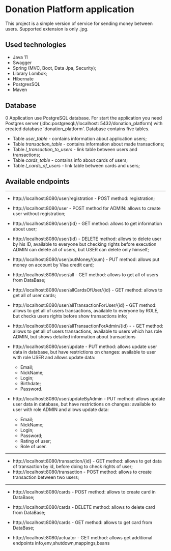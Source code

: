# Donation Platform application

This project is a simple version of service for sending money between users. Supported extension is only .jpg.

## Used technologies

* Java 11
* Swagger
* Spring (MVC, Boot, Data Jpa, Security);
* Library Lombok;
* Hibernate
* PostgresSQL
* Maven


## Database
0
Application use PostgreSQL database. For start the application you need Postgres server (jdbc:postgresql://localhost:
5432/donation_platform) with created database 'donation_platform'. Database contains five tables.

* Table _user_table_ - contains information about application users;
* Table _transaction_table_ - contains information about made transactions;
* Table _l_transaction_to_users_ - link table between users and transactions;
* Table _cards_table_ - contains info about cards of users;
* Table _l_cards_of_users_ - link table between cards and users;

## Available endpoints

***

* http://localhost:8080/user/registration - POST method: registration;

* http://localhost:8080/user - POST method for ADMIN: allows to create user without registration;

* http://localhost:8080/user/{id} - GET method: allows to get information about user;

* http://localhost:8080/user/{id} - DELETE method: allows to delete user by his ID, available to everyone but checking
  rights before execution ADMIN can delete all of users, but USER can delete only himself;

* http://localhost:8080/user/putMoney/{sum} - PUT method: allows put money on account by Visa credit card;

* http://localhost:8080/user/all - GET method: allows to get all of users from DataBase;

* http://localhost:8080/user/allCardsOfUser/{id} - GET method: allows to get all of user cards;

* http://localhost:8080/user/allTransactionForUser/{id} - GET method: allows to get all of users transactions, available
  to everyone by ROLE, but checks users rights before show transactions info;

* http://localhost:8080/user/allTransactionForAdmin/{id} - - GET method: allows to get all of users transactions,
  available
  to users which has role ADMIN, but shows detailed information about transactions

* http://localhost:8080/user/update - PUT method: allows update user data in database, but have restrictions on changes:
  available to user with role USER and allows update data:
  - Email;
  - NickName;
  - Login; 
  - Birthdate;
  - Password.

* http://localhost:8080/user/updateByAdmin - PUT method: allows update user data in database, but have restrictions on
  changes:
  available to user with role ADMIN and allows update data:
  - Email;
  - NickName;
  - Login;
  - Password;
  - Rating of user;
  - Role of user.

***

* http://localhost:8080/transaction/{id} - GET method: allows to get data of transaction by id, before doing to check rights of user;
* http://localhost:8080/transaction - POST method: allows to create transaction between two users;

***

* http://localhost:8080/cards - POST method: allows to create card in DataBase;
* http://localhost:8080/cards - DELETE method: allows to delete card from DataBase;
* http://localhost:8080/cards - GET method: allows to get card from DataBase;

* http://localhost:8080/actuator - GET method: allows get additional endpoints info,env,shutdown,mappings,beans
